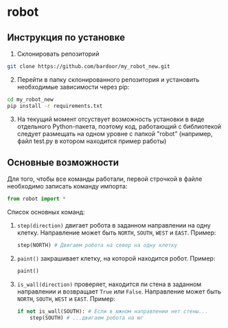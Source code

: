 # robot

## Инструкция по установке
1. Склонировать репозиторий
```bash
git clone https://github.com/bardoor/my_robot_new.git
```
2. Перейти в папку склонированного репозитория и установить необходимые зависимости через pip:
```bash
cd my_robot_new
pip install -r requirements.txt
```
3. На текущий момент отсуствует возможность установки в виде отдельного Python-пакета, поэтому код, работающий с библиотекой следует размещать на одном уровне с папкой "robot" (например, файл test.py в котором находится пример работы)

## Основные возможности
Для того, чтобы все команды работали, первой строчкой в файле необходимо записать команду импорта:
```python
from robot import *
```
Список основных команд:
1. `step(direction)` двигает робота в заданном направлении на одну клетку. Направление может быть `NORTH`, `SOUTH`, `WEST` и `EAST`.
   Пример:
   ```python
   step(NORTH) # Двигаем робота на север на одну клетку
   ```
2. `paint()` закрашивает клетку, на которой находится робот.
   Пример:
   ```python
   paint()
   ```
3. `is_wall(direction)` проверяет, находится ли стена в заданном направлении и возвращает `True` или `False`. Направление может быть `NORTH`, `SOUTH`, `WEST` и `EAST`.
   Пример:
   ```python
   if not is_wall(SOUTH): # Если в южном направлении нет стены...
       step(SOUTH) # ...двигаем робота на юг
   ```
   
